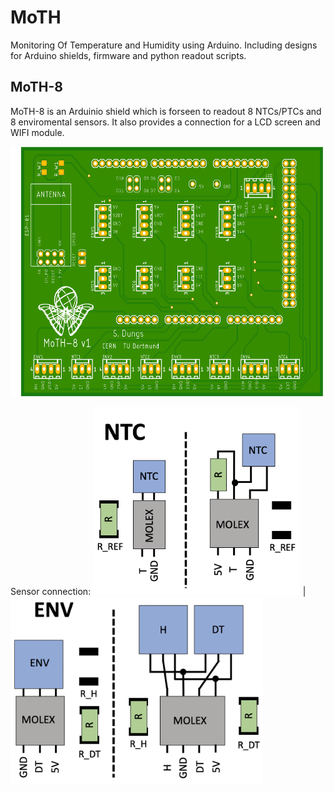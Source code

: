 # MoTH
Monitoring Of Temperature and Humidity using Arduino. Including designs for Arduino shields, firmware and python readout scripts. 

## MoTH-8
MoTH-8 is an Arduinio shield which is forseen to readout 8 NTCs/PTCs and 8 enviromental sensors. It also provides a connection for a LCD screen and WIFI module. 

<img src="https://github.com/sdungs/moth/blob/master/moth-8_v1/design/moth8_v1_t.png" height="400" />

Sensor connection: 
<img src="https://github.com/sdungs/moth/blob/master/moth-8_v1/NTC_connection.png" height="300" /> | <img src="https://github.com/sdungs/moth/blob/master/moth-8_v1/ENV_connection.png" height="300" />
